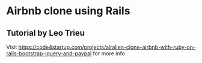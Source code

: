 # Airbnb clone using Rails

## Tutorial by Leo Trieu
Visit https://code4startup.com/projects/airalien-clone-airbnb-with-ruby-on-rails-bootstrap-jquery-and-paypal for more info
